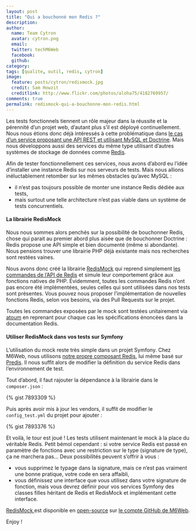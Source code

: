 ```yaml
---
layout: post
title: "Qui a bouchonné mon Redis ?"
description:
author:
  name: Team Cytron
  avatar: cytron.png
  email:
  twitter: techM6Web
  facebook:
  github:
category:
tags: [qualite, outil, redis, cytron]
image:
  feature: posts/cytron/redismock.jpg
  credit: Sam Howzit
  creditlink: http://www.flickr.com/photos/aloha75/4182769957/
comments: true
permalink: redismock-qui-a-bouchonne-mon-redis.html
---
```


Les tests fonctionnels tiennent un rôle majeur dans la réussite et la pérennité d’un projet web, d’autant plus s’il est déployé continuellement. Nous nous étions donc déjà intéressés à cette problématique dans [le cas d’un service proposant une API REST et utilisant MySQL et Doctrine](http://tech.m6web.fr/2013/10/tester-fonctionnellement-une-api-rest-symfony-doctrine-atoum.html). Mais nous développons aussi des services du même type utilisant d’autres systèmes de stockage de données comme [Redis](http://redis.io/).

Afin de tester fonctionnellement ces services, nous avons d’abord eu l’idée d’installer une instance Redis sur nos serveurs de tests. Mais nous allions inéluctablement retomber sur les mêmes obstacles qu’avec MySQL :

- il n’est pas toujours possible de monter une instance Redis dédiée aux tests,
- mais surtout une telle architecture n’est pas viable dans un système de tests concurrentiels.

#### La librairie RedisMock

Nous nous sommes alors penchés sur la possibilité de bouchonner Redis, chose qui parait au premier abord plus aisée que de bouchonner Doctrine : Redis propose une API simple et bien documenté (même si abondante). Nous pensions trouver une librairie PHP déjà existante mais nos recherches sont restées vaines.

Nous avons donc créé la librairie [RedisMock](https://github.com/M6Web/RedisMock) qui reprend simplement [les commandes de l’API de Redis](http://redis.io/commands) et simule leur comportement grâce aux fonctions natives de PHP. Évidemment, toutes les commandes Redis n’ont pas encore été implémentées, seules celles qui sont utilisées dans nos tests sont présentes. Vous pouvez nous proposer l’implémentation de nouvelles fonctions Redis, selon vos besoins, via des Pull Requests sur le projet.

Toutes les commandes exposées par le mock sont testées unitairement via [atoum](http://www.atoum.org/) en reprenant pour chaque cas les spécifications énoncées dans la documentation Redis.

#### Utiliser RedisMock dans vos tests sur Symfony

L’utilisation du mock reste très simple dans un projet Symfony. Chez M6Web, nous utilisons [notre propre composant Redis](https://github.com/M6Web/Redis), lui même basé sur [Predis](https://github.com/nrk/predis). Il nous suffit alors de modifier la définition du service Redis dans l’environnement de test.

Tout d’abord, il faut rajouter la dépendance à la librairie dans le `composer.json` :

{% gist 7893309 %}

Puis après avoir mis à jour les vendors, il suffit de modifier le `config_test.yml` du projet pour ajouter :

{% gist 7893376 %}

Et voilà, le tour est joué ! Les tests utilisent maintenant le mock à la place du véritable Redis. Petit bémol cependant : si votre service Redis est passé en paramètre de fonctions avec une restriction sur le type (signature de type), ça ne marchera pas… Deux possibilités peuvent s’offrir à vous :

- vous supprimez le typage dans la signature, mais ce n’est pas vraiment une bonne pratique, votre code en sera affaibli,
- vous définissez une interface que vous utilisez dans votre signature de fonction, mais vous devrez définir pour vos services Symfony des classes filles héritant de Redis et RedisMock et implémentant cette interface.

[RedisMock ](https://github.com/M6Web/RedisMock) est disponible en [open-source](http://tom.preston-werner.com/2011/11/22/open-source-everything.html) sur [le compte GitHub de M6Web](https://github.com/M6Web).

Enjoy !
